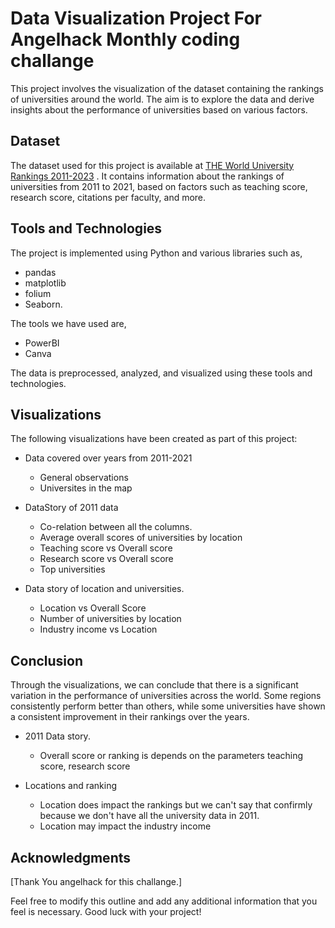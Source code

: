# Data Visualization Project For Angelhack Monthly coding challange

This project involves the visualization of the dataset containing the rankings of universities around the world. The aim is to explore the data and derive insights about the performance of universities based on various factors.

## Dataset

The dataset used for this project is available at [THE World University Rankings 2011-2023](https://www.kaggle.com/datasets/r1chardson/the-world-university-rankings-2011-2023) . It contains information about the rankings of universities from 2011 to 2021, based on factors such as teaching score, research score, citations per faculty, and more.

## Tools and Technologies

The project is implemented using Python and various libraries such as,

 - pandas 
 - matplotlib
 - folium
 - Seaborn. 
 
The tools we have used are,

 - PowerBI
 - Canva
 
 The data is preprocessed, analyzed, and visualized using these tools and technologies.

## Visualizations

The following visualizations have been created as part of this project:

- Data covered over years from 2011-2021
  - General observations
  - Universites in the map
 
 
- DataStory of 2011 data
  - Co-relation between all the columns.
  - Average overall scores of universities by location
  - Teaching score vs Overall score
  - Research score vs Overall score
  - Top universities
 
- Data story of location and universities.
  - Location vs Overall Score
  - Number of universities by location
  - Industry income vs Location
 
## Conclusion

Through the visualizations, we can conclude that there is a significant variation in the performance of universities across the world. Some regions consistently perform better than others, while some universities have shown a consistent improvement in their rankings over the years.

- 2011 Data story.
  - Overall score or ranking is depends on the parameters teaching score, research score

- Locations and ranking
  - Location does impact the rankings but we can't say that confirmly because we don't have all the university data in 2011.
  - Location may impact the industry income




## Acknowledgments

[Thank You angelhack for this challange.]

Feel free to modify this outline and add any additional information that you feel is necessary. Good luck with your project!
